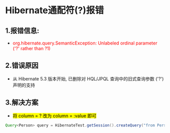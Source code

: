 # Hibernate通配符(?)报错

## 1.报错信息:

* <span style='color: red;'>org.hibernate.query.SemanticException: Unlabeled ordinal parameter ('?' rather than ?1)</span>

## 2.错误原因

* 从 Hibernate 5.3 版本开始, 已删除对 HQL/JPQL 查询中的旧式查询参数 ('?') 声明的支持

## 3.解决方案

* <span style='background: yellow; color: black;'>将 column = ? 改为 column = :value 即可</span>

```java
Query<Person> query = HibernateTest.getSession().createQuery("from Person person where person.pid = :pid", Person.class).setParameter("pid", 1001);
```

